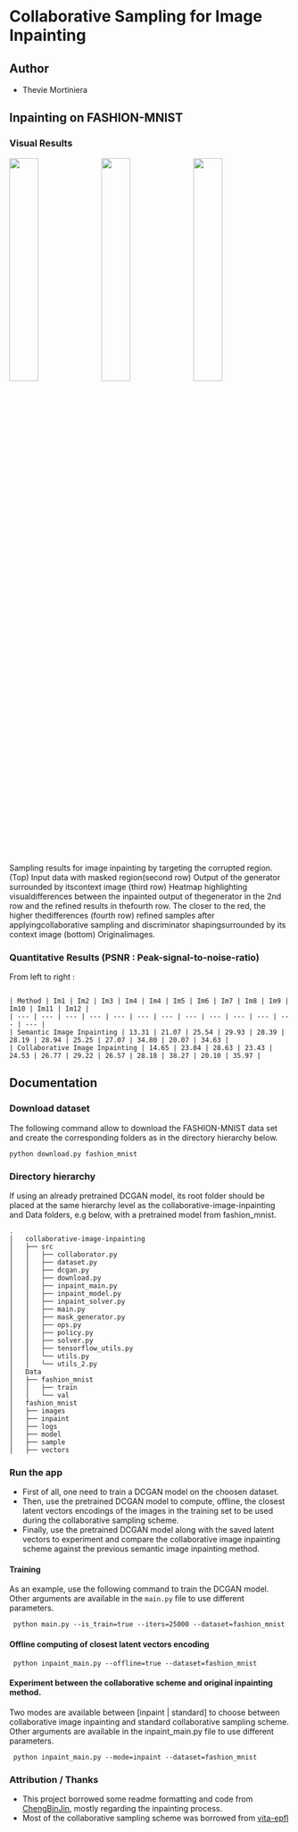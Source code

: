 # Collaborative Sampling for Image Inpainting

## Author

- Thevie Mortiniera

## Inpainting on FASHION-MNIST

### Visual Results

<p float="left">
  <img src="../master/metrics/images_0-3.png" width="32%"> 
  <img src="../master/metrics/images_4-7.png" width="32%"> 
  <img src="../master/metrics/images_16_19.png" width="32%">
</p>

Sampling results for image inpainting by targeting the corrupted region. (Top) Input data with masked region(second row) Output of the generator surrounded by itscontext image (third row) Heatmap highlighting visualdifferences between the inpainted output of thegenerator in the 2nd row and the refined results in thefourth row. The closer to the red, the higher thedifferences (fourth row) refined samples after applyingcollaborative sampling and discriminator shapingsurrounded by its context image (bottom) Originalimages.

### Quantitative Results (PSNR : Peak-signal-to-noise-ratio) 

From left to right :

```

| Method | Im1 | Im2 | Im3 | Im4 | Im4 | Im5 | Im6 | Im7 | Im8 | Im9 | Im10 | Im11 | Im12 |
| --- | --- | --- | --- | --- | --- | --- | --- | --- | --- | --- | --- | --- |
| Semantic Image Inpainting | 13.31 | 21.07 | 25.54 | 29.93 | 28.39 | 28.19 | 28.94 | 25.25 | 27.07 | 34.80 | 20.07 | 34.63 |
| Collaborative Image Inpainting | 14.65 | 23.84 | 28.63 | 23.43 | 24.53 | 26.77 | 29.22 | 26.57 | 28.18 | 38.27 | 20.10 | 35.97 |
```




## Documentation

### Download dataset

The following command allow to download the FASHION-MNIST data set and create the corresponding folders as in the directory hierarchy below.

``` python download.py fashion_mnist ```

### Directory hierarchy

If using an already pretrained DCGAN model, its root folder should be placed at the same hierarchy level as the collaborative-image-inpainting and Data folders, e.g below, with a pretrained model from fashion_mnist.

```
.
│   collaborative-image-inpainting
│   ├── src
│   │   ├── collaborator.py
│   │   ├── dataset.py
│   │   ├── dcgan.py
│   │   ├── download.py
│   │   ├── inpaint_main.py
│   │   ├── inpaint_model.py
│   │   ├── inpaint_solver.py
│   │   ├── main.py
│   │   ├── mask_generator.py
│   │   ├── ops.py
│   │   ├── policy.py
│   │   ├── solver.py
│   │   ├── tensorflow_utils.py
│   │   └── utils.py
│   │   └── utils_2.py
│   Data
│   ├── fashion_mnist
│   │   ├── train
│   │   └── val
│   fashion_mnist
│   ├── images
│   ├── inpaint
│   ├── logs
│   ├── model
│   ├── sample
│   ├── vectors
```

### Run the app

* First of all, one need to train a DCGAN model on the choosen dataset.
* Then, use the pretrained DCGAN model to compute, offline, the closest latent vectors encodings of the images
in the training set to be used during the collaborative sampling scheme. 
* Finally, use the pretrained DCGAN model along with the saved latent vectors to experiment and compare the collaborative image inpainting scheme against the previous semantic image inpainting method.


#### Training

As an example, use the following command to train the DCGAN model. Other arguments are available in the ```main.py``` file to use different parameters.

``` python main.py --is_train=true --iters=25000 --dataset=fashion_mnist```

#### Offline computing of closest latent vectors encoding

``` python inpaint_main.py --offline=true --dataset=fashion_mnist```

#### Experiment between the collaborative scheme and original inpainting method. 

Two modes are available between [inpaint | standard] to choose between collaborative image inpainting and standard collaborative sampling scheme.  Other arguments are available in the inpaint_main.py file to use different parameters.

``` python inpaint_main.py --mode=inpaint --dataset=fashion_mnist```


### Attribution / Thanks

* This project borrowed some readme formatting and code from [ChengBinJin](https://github.com/ChengBinJin/semantic-image-inpainting), mostly regarding the inpainting process.
* Most of the collaborative sampling scheme was borrowed from [vita-epfl](https://github.com/vita-epfl/collaborative-gan-sampling)
